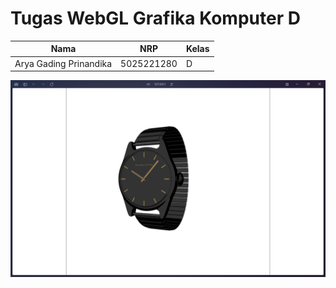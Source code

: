 # Tugas WebGL Grafika Komputer D

| Nama                   | NRP        | Kelas |
| ---------------------- | ---------- | ----- |
| Arya Gading Prinandika | 5025221280 | D     |

![alt text](data/gambar-jam.png)
